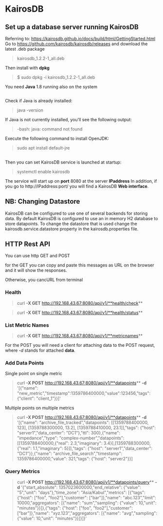 # KairosDB

## Set up a database server running KairosDB
Referring to:
https://kairosdb.github.io/docs/build/html/GettingStarted.html
Go to
https://github.com/kairosdb/kairosdb/releases
and download the latest .deb package
> kairosdb_1.2.2-1_all.deb 

Then install with **dpkg**
> $ sudo dpkg -i kairosdb_1.2.2-1_all.deb

You need **Java** 1.8 running also on the system
##
Check if Java is already installed:
> java -version

If Java is not currently installed, you'll see the following output:
> -bash: java: command not found

Execute the following command to install OpenJDK:
> sudo apt install default-jre
##
Then you can set KairosDB service is launched at startup:
> systemctl enable kairosdb

The service will start up on **port** 8080 at the server **IPaddress**
In addition, if you go to http://IPaddress:port/ you will find a KairosDB **Web interface**.

## NB: Changing Datastore

KairosDB can be configured to use one of several backends for storing data. By default KairosDB is configured to use an in memory H2 database to store datapoints. To change the datastore that is used change the kairosdb.service.datastore property in the kairosdb.properties file.


## HTTP Rest API

You can use http GET and POST 

for the GET you can copy and paste this messages as URL on the browser and it will show the responses.

Otherwise, you cancURL from terminal

### Health
> curl **-X GET** http://192.168.43.67:8080/api/v1/**health/check**

> curl **-X GET** http://192.168.43.67:8080/api/v1/**health/status**

### List Metric Names
> curl **-X GET** http://192.168.43.67:8080/api/v1/**metricnames**



For the POST you will need a client for attaching data to the POST request, where _-d_ stands for attached **data**.

### Add Data Points

Single point on single metric
> curl **-X POST** http://192.168.43.67:8080/api/v1/**datapoints** **-d** '[{"name": "new_metric","timestamp":1359786400000,"value":123456,"tags": {"client": "client_1"}}]'

Multiple points on multiple metrics
> curl **-X POST** http://192.168.43.67:8080/api/v1/**datapoints** **-d** '[{"name": "archive_file_tracked","datapoints": [[1359788400000, 123], [1359788300000, 13.2], [1359788410000, 23.1]],"tags": {"host": "server1","data_center": "DC1"},"ttl": 300},{"name": "impedance","type": "complex-number","datapoints": [[1359788400000,{"real": 2.3,"imaginary": 3.4}],[1359788300000,{"real": 1.1,"imaginary": 5}]],"tags": {"host": "server1","data_center": "DC1"}},{"name": "archive_file_search","timestamp": 1359786400000,"value": 321,"tags": {"host": "server2"}}]

### Query Metrics

 > curl **-X POST** http://192.168.43.67:8080/api/v1/**datapoints/query** **-d** '{"start_absolute": 1357023600000,"end_relative": {"value": "5","unit": "days"},"time_zone": "Asia/Kabul","metrics": [{"tags": {"host": ["foo", "foo2"],"customer": ["bar"]},"name": "abc.123","limit": 10000,"aggregators": [{"name": "sum","sampling": {"value": 10,"unit": "minutes"}}]},{"tags": {"host": ["foo", "foo2"],"customer": ["bar"]},"name": "xyz.123","aggregators": [{"name": "avg","sampling": {"value": 10,"unit": "minutes"}}]}]}'

## 
